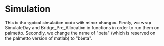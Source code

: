 # Simulation

This is the typical simulation code with minor changes.
Firstly, we wrap SimulateDay and Bridge\_Pre\_Allocation
in functions in order to run them on palmetto.
Secondly, we change the name of "beta" (which is reserved 
on the palmetto version of matlab) to "bbeta".
